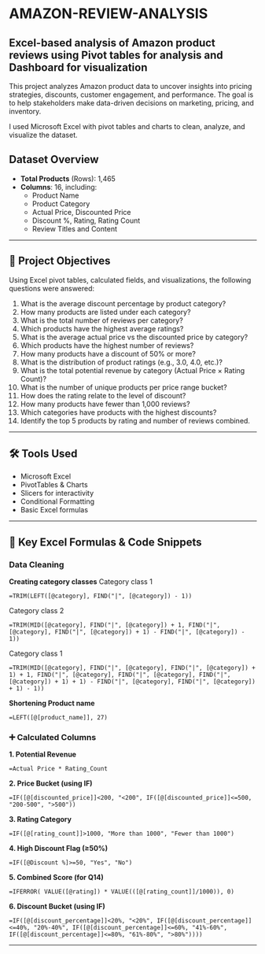# AMAZON-REVIEW-ANALYSIS
**Excel-based analysis of Amazon product reviews using Pivot tables for analysis and Dashboard for visualization**
---
This project analyzes Amazon product data to uncover insights into pricing strategies, discounts, customer engagement, and performance. The goal is to help stakeholders make data-driven decisions on marketing, pricing, and inventory.

I used Microsoft Excel with pivot tables and charts to clean, analyze, and visualize the dataset.

## Dataset Overview

- **Total Products** (Rows): 1,465  
- **Columns**: 16, including:
  - Product Name
  - Product Category
  - Actual Price, Discounted Price
  - Discount %, Rating, Rating Count
  - Review Titles and Content
---

## 🎯 Project Objectives

Using Excel pivot tables, calculated fields, and visualizations, the following questions were answered:

1. What is the average discount percentage by product category?
2. How many products are listed under each category?
3. What is the total number of reviews per category?
4. Which products have the highest average ratings?
5. What is the average actual price vs the discounted price by category?
6. Which products have the highest number of reviews?
7. How many products have a discount of 50% or more?
8. What is the distribution of product ratings (e.g., 3.0, 4.0, etc.)?
9. What is the total potential revenue by category (Actual Price × Rating Count)?
10. What is the number of unique products per price range bucket?
11. How does the rating relate to the level of discount?
12. How many products have fewer than 1,000 reviews?
13. Which categories have products with the highest discounts?
14. Identify the top 5 products by rating and number of reviews combined.
---

## 🛠 Tools Used

- Microsoft Excel
- PivotTables & Charts
- Slicers for interactivity
- Conditional Formatting
- Basic Excel formulas
----

## 🧪 Key Excel Formulas & Code Snippets

### Data Cleaning
**Creating category classes**
Category class 1
```excel
=TRIM(LEFT([@category], FIND("|", [@category]) - 1))
```
Category class 2
```excel
=TRIM(MID([@category], FIND("|", [@category]) + 1, FIND("|", [@category], FIND("|", [@category]) + 1) - FIND("|", [@category]) - 1))
```
Category class 1
```excel
=TRIM(MID([@category], FIND("|", [@category], FIND("|", [@category]) + 1) + 1, FIND("|", [@category], FIND("|", [@category], FIND("|", [@category]) + 1) + 1) - FIND("|", [@category], FIND("|", [@category]) + 1) - 1))
```

**Shortening Product name**
```excel
=LEFT([@[product_name]], 27)
```



### ➕ Calculated Columns

**1. Potential Revenue**
```excel
=Actual Price * Rating_Count
```

**2. Price Bucket (using IF)**
```excel
=IF([@[discounted_price]]<200, "<200", IF([@[discounted_price]]<=500, "200-500", ">500"))
```

**3. Rating Category**
```excel
=IF([@[rating_count]]>1000, "More than 1000", "Fewer than 1000")
```

**4. High Discount Flag (≥50%)**
```excel
=IF([@Discount %]>=50, "Yes", "No")
```

**5. Combined Score (for Q14)**
```excel
=IFERROR( VALUE([@rating]) * VALUE(([@[rating_count]]/1000)), 0)
```

**6. Discount Bucket (using IF)**
```excel
=IF([@[discount_percentage]]<20%, "<20%", IF([@[discount_percentage]]<=40%, "20%-40%", IF([@[discount_percentage]]<=60%, "41%-60%", IF([@[discount_percentage]]<=80%, "61%-80%", ">80%"))))
```

---
